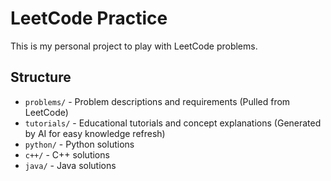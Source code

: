 # LeetCode Practice

This is my personal project to play with LeetCode problems.

## Structure

- `problems/` - Problem descriptions and requirements (Pulled from LeetCode)
- `tutorials/` - Educational tutorials and concept explanations (Generated by AI for easy knowledge refresh)
- `python/` - Python solutions
- `c++/` - C++ solutions
- `java/` - Java solutions
